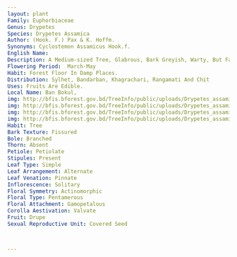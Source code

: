 ```yaml
---
layout: plant
Family: Euphorbiaceae
Genus: Drypetes
Species: Drypetes Assamica
Author: (Hook. F.) Pax & K. Hoffm.
Synonyms: Cyclostemon Assamicus Hook.f.
English Name: 
Description: A Medium-sized Tree, Glabrous, Bark Greyish, Warty, But Fairly Plain, Inside White, Mottled With Brown, Wood Cream-coloured. Leaves 5-18 Ã— 2.5-7.5 Cm, Elliptic-oblong Or Narrowly Oblong, Acute Or Acuminate At The Apex, Base Unequal, Acute, Serrulate, Rarely Entire, Coriaceous, Glossy Green, Glabrous, Lateral Nerves 8-12 On Either Half, Petioles Pubescent, Stipules Subulate, Deciduous. Male Flowers In Axillary Fascicles, C 10 Mm Across, Pedicels C 5 Mm Long, Sepals Usually 4, Imbricate, Stamens C 12, Filaments Free. Female Flowers Solitary, Shortly Pedicellate In Small Axillary Clusters, Ovary Usually 2-celled, Rusty-tomentose, Stigma Minute, Sessile. Fruit A Drupe, Globose, Shallowly Furrowed, C 2.0 Ã— 1.5 Cm, Densely Brown, Deep Red When Ripe, More Distinctly 4-lobed.
Flowering Period:  March-May
Habit: Forest Floor In Damp Places.
Distribution: Sylhet, Bandarban, Khagrachari, Rangamati And Chit
Uses: Fruits Are Edible.
Local Name: Ban Bokul, 
img: http://bfis.bforest.gov.bd/TreeInfo/public/uploads/Drypetes_assamica.jpg
img: http://bfis.bforest.gov.bd/TreeInfo/public/uploads/Drypetes_assamica1.jpg
img: http://bfis.bforest.gov.bd/TreeInfo/public/uploads/Drypetes_assamica-1.jpg
img: http://bfis.bforest.gov.bd/TreeInfo/public/uploads/Drypetes_assamica-3.jpg
Habit: Tree
Bark Texture: Fissured
Bole: Branched
Thorn: Absent
Petiole: Petiolate
Stipules: Present
Leaf Type: Simple
Leaf Arrangement: Alternate
Leaf Venation: Pinnate
Inflorescence: Solitary
Floral Symmetry: Actinomorphic
Floral Type: Pentamerous
Floral Attachment: Gamopetalous
Corolla Aestivation: Valvate
Fruit: Drupe
Sexual Reproductive Unit: Covered Seed



---
```


